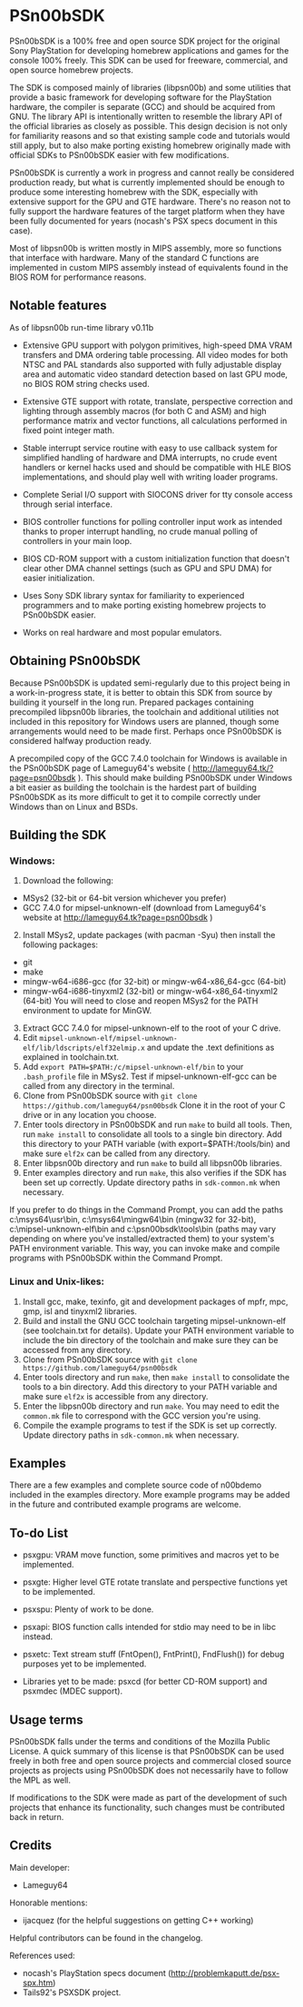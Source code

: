 # PSn00bSDK

PSn00bSDK is a 100% free and open source SDK project for the original Sony
PlayStation for developing homebrew applications and games for the console
100% freely. This SDK can be used for freeware, commercial, and open source
homebrew projects.

The SDK is composed mainly of libraries (libpsn00b) and some utilities that
provide a basic framework for developing software for the PlayStation
hardware, the compiler is separate (GCC) and should be acquired from GNU.
The library API is intentionally written to resemble the library API of the
official libraries as closely as possible. This design decision is not only
for familiarity reasons and so that existing sample code and tutorials would
still apply, but to also make porting existing homebrew originally made with
official SDKs to PSn00bSDK easier with few modifications.

PSn00bSDK is currently a work in progress and cannot really be considered
production ready, but what is currently implemented should be enough to
produce some interesting homebrew with the SDK, especially with extensive
support for the GPU and GTE hardware. There's no reason not to fully support
the hardware features of the target platform when they have been fully
documented for years (nocash's PSX specs document in this case).

Most of libpsn00b is written mostly in MIPS assembly, more so functions that
interface with hardware. Many of the standard C functions are implemented in
custom MIPS assembly instead of equivalents found in the BIOS ROM for
performance reasons.


## Notable features
As of libpsn00b run-time library v0.11b

* Extensive GPU support with polygon primitives, high-speed DMA VRAM
  transfers and DMA ordering table processing. All video modes for both NTSC
  and PAL standards also supported with fully adjustable display area and
  automatic video standard detection based on last GPU mode, no BIOS ROM
  string checks used.

* Extensive GTE support with rotate, translate, perspective correction and
  lighting through assembly macros (for both C and ASM) and high performance
  matrix and vector functions, all calculations performed in fixed point
  integer math.

* Stable interrupt service routine with easy to use callback system for
  simplified handling of hardware and DMA interrupts, no crude event handlers
  or kernel hacks used and should be compatible with HLE BIOS implementations,
  and should play well with writing loader programs.

* Complete Serial I/O support with SIOCONS driver for tty console access
  through serial interface.

* BIOS controller functions for polling controller input work as intended
  thanks to proper interrupt handling, no crude manual polling of controllers
  in your main loop.

* BIOS CD-ROM support with a custom initialization function that doesn't
  clear other DMA channel settings (such as GPU and SPU DMA) for easier
  initialization.

* Uses Sony SDK library syntax for familiarity to experienced programmers
  and to make porting existing homebrew projects to PSn00bSDK easier.

* Works on real hardware and most popular emulators.


## Obtaining PSn00bSDK

Because PSn00bSDK is updated semi-regularly due to this project being in
a work-in-progress state, it is better to obtain this SDK from source by
building it yourself in the long run. Prepared packages containing
precompiled libpsn00b libraries, the toolchain and additional utilities
not included in this repository for Windows users are planned, though some
arrangements would need to be made first. Perhaps once PSn00bSDK is
considered halfway production ready.

A precompiled copy of the GCC 7.4.0 toolchain for Windows is available
in the PSn00bSDK page of Lameguy64's website
( http://lameguy64.tk/?page=psn00bsdk ). This should make building PSn00bSDK
under Windows a bit easier as building the toolchain is the hardest part
of building PSn00bSDK as its more difficult to get it to compile correctly
under Windows than on Linux and BSDs.


## Building the SDK

### Windows:
1. Download the following:
  * MSys2 (32-bit or 64-bit version whichever you prefer)
  * GCC 7.4.0 for mipsel-unknown-elf (download from Lameguy64's website at
    http://lameguy64.tk?page=psn00bsdk )
2. Install MSys2, update packages (with pacman -Syu) then install the
   following packages:
  * git
  * make
  * mingw-w64-i686-gcc (for 32-bit) or mingw-w64-x86_64-gcc (64-bit)
  * mingw-w64-i686-tinyxml2 (32-bit) or mingw-w64-x86_64-tinyxml2 (64-bit)
   You will need to close and reopen MSys2 for the PATH environment to
   update for MinGW.
3. Extract GCC 7.4.0 for mipsel-unknown-elf to the root of your C drive.
4. Edit `mipsel-unknown-elf/mipsel-unknown-elf/lib/ldscripts/elf32elmip.x`
   and update the .text definitions as explained in toolchain.txt.
5. Add `export PATH=$PATH:/c/mipsel-unknown-elf/bin` to your `.bash_profile`
   file in MSys2. Test if mipsel-unknown-elf-gcc can be called from any
   directory in the terminal.
6. Clone from PSn00bSDK source with
   `git clone https://github.com/lameguy64/psn00bsdk`
   Clone it in the root of your C drive or in any location you choose.
7. Enter tools directory in PSn00bSDK and run `make` to build all tools.
   Then, run `make install` to consolidate all tools to a single bin
   directory. Add this directory to your PATH variable
   (with export=$PATH:<path to SDK>/tools/bin) and make sure `elf2x` can
   be called from any directory.
8. Enter libpsn00b directory and run `make` to build all libpsn00b libraries.
9. Enter examples directory and run `make`, this also verifies if the SDK
   has been set up correctly. Update directory paths in `sdk-common.mk` when
   necessary.
   
If you prefer to do things in the Command Prompt, you can add the paths
c:\msys64\usr\bin, c:\msys64\mingw64\bin (mingw32 for 32-bit),
c:\mipsel-unknown-elf\bin and c:\psn00bsdk\tools\bin (paths may vary
depending on where you've installed/extracted them) to your system's
PATH environment variable. This way, you can invoke make and compile
programs with PSn00bSDK within the Command Prompt.
   

### Linux and Unix-likes:
1. Install gcc, make, texinfo, git and development packages of mpfr, mpc,
   gmp, isl and tinyxml2 libraries.
2. Build and install the GNU GCC toolchain targeting mipsel-unknown-elf
   (see toolchain.txt for details). Update your PATH environment variable to
   include the bin directory of the toolchain and make sure they can be
   accessed from any directory.
3. Clone from PSn00bSDK source with
   `git clone https://github.com/lameguy64/psn00bsdk`
4. Enter tools directory and run `make`, then `make install` to consolidate
   the tools to a bin directory. Add this directory to your PATH variable and
   make sure `elf2x` is accessible from any directory.
5. Enter the libpsn00b directory and run `make`. You may need to edit the
   `common.mk` file to correspond with the GCC version you're using.
6. Compile the example programs to test if the SDK is set up correctly.
   Update directory paths in `sdk-common.mk` when necessary.


## Examples

There are a few examples and complete source code of n00bdemo included in
the examples directory. More example programs may be added in the future
and contributed example programs are welcome.


## To-do List

* psxgpu: VRAM move function, some primitives and macros yet to be
  implemented.

* psxgte: Higher level GTE rotate translate and perspective functions
  yet to be implemented.

* psxspu: Plenty of work to be done.

* psxapi: BIOS function calls intended for stdio may need to be in
  libc instead.

* psxetc: Text stream stuff (FntOpen(), FntPrint(), FndFlush()) for
  debug purposes yet to be implemented.
  
* Libraries yet to be made: psxcd (for better CD-ROM support) and
  psxmdec (MDEC support).


## Usage terms

PSn00bSDK falls under the terms and conditions of the Mozilla Public
License. A quick summary of this license is that PSn00bSDK can be used
freely in both free and open source projects and commercial closed source
projects as projects using PSn00bSDK does not necessarily have to follow
the MPL as well.

If modifications to the SDK were made as part of the development of such
projects that enhance its functionality, such changes must be contributed
back in return.


## Credits

Main developer:
* Lameguy64

Honorable mentions:
* ijacquez (for the helpful suggestions on getting C++ working)

Helpful contributors can be found in the changelog.

References used:
* nocash's PlayStation specs document (http://problemkaputt.de/psx-spx.htm)
* Tails92's PSXSDK project.
